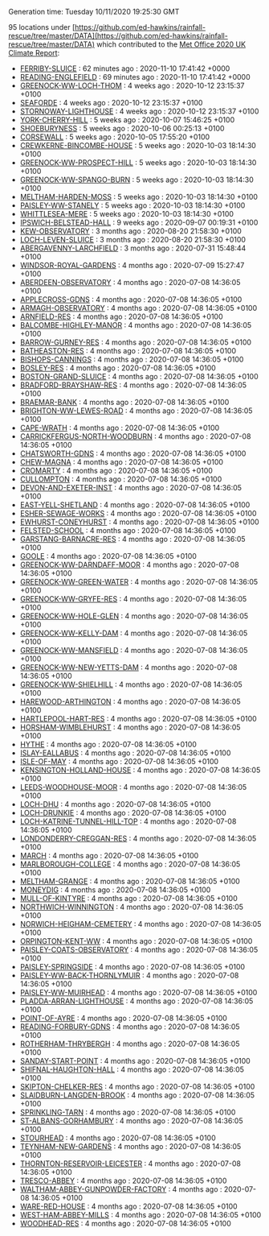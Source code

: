 Generation time: Tuesday 10/11/2020 19:25:30 GMT

95 locations under [https://github.com/ed-hawkins/rainfall-rescue/tree/master/DATA](https://github.com/ed-hawkins/rainfall-rescue/tree/master/DATA) which contributed to the [Met Office 2020 UK Climate Report](https://www.metoffice.gov.uk/research/climate/maps-and-data/about/state-of-climate):

* [FERRIBY-SLUICE](https://github.com/ed-hawkins/rainfall-rescue/tree/master/DATA/FERRIBY-SLUICE) : 62 minutes ago : 2020-11-10 17:41:42 +0000 
* [READING-ENGLEFIELD](https://github.com/ed-hawkins/rainfall-rescue/tree/master/DATA/READING-ENGLEFIELD) : 69 minutes ago : 2020-11-10 17:41:42 +0000 
* [GREENOCK-WW-LOCH-THOM](https://github.com/ed-hawkins/rainfall-rescue/tree/master/DATA/GREENOCK-WW-LOCH-THOM) : 4 weeks ago : 2020-10-12 23:15:37 +0100 
* [SEAFORDE](https://github.com/ed-hawkins/rainfall-rescue/tree/master/DATA/SEAFORDE) : 4 weeks ago : 2020-10-12 23:15:37 +0100 
* [STORNOWAY-LIGHTHOUSE](https://github.com/ed-hawkins/rainfall-rescue/tree/master/DATA/STORNOWAY-LIGHTHOUSE) : 4 weeks ago : 2020-10-12 23:15:37 +0100 
* [YORK-CHERRY-HILL](https://github.com/ed-hawkins/rainfall-rescue/tree/master/DATA/YORK-CHERRY-HILL) : 5 weeks ago : 2020-10-07 15:46:25 +0100 
* [SHOEBURYNESS](https://github.com/ed-hawkins/rainfall-rescue/tree/master/DATA/SHOEBURYNESS) : 5 weeks ago : 2020-10-06 00:25:13 +0100 
* [CORSEWALL](https://github.com/ed-hawkins/rainfall-rescue/tree/master/DATA/CORSEWALL) : 5 weeks ago : 2020-10-05 17:55:20 +0100 
* [CREWKERNE-BINCOMBE-HOUSE](https://github.com/ed-hawkins/rainfall-rescue/tree/master/DATA/CREWKERNE-BINCOMBE-HOUSE) : 5 weeks ago : 2020-10-03 18:14:30 +0100 
* [GREENOCK-WW-PROSPECT-HILL](https://github.com/ed-hawkins/rainfall-rescue/tree/master/DATA/GREENOCK-WW-PROSPECT-HILL) : 5 weeks ago : 2020-10-03 18:14:30 +0100 
* [GREENOCK-WW-SPANGO-BURN](https://github.com/ed-hawkins/rainfall-rescue/tree/master/DATA/GREENOCK-WW-SPANGO-BURN) : 5 weeks ago : 2020-10-03 18:14:30 +0100 
* [MELTHAM-HARDEN-MOSS](https://github.com/ed-hawkins/rainfall-rescue/tree/master/DATA/MELTHAM-HARDEN-MOSS) : 5 weeks ago : 2020-10-03 18:14:30 +0100 
* [PAISLEY-WW-STANELY](https://github.com/ed-hawkins/rainfall-rescue/tree/master/DATA/PAISLEY-WW-STANELY) : 5 weeks ago : 2020-10-03 18:14:30 +0100 
* [WHITTLESEA-MERE](https://github.com/ed-hawkins/rainfall-rescue/tree/master/DATA/WHITTLESEA-MERE) : 5 weeks ago : 2020-10-03 18:14:30 +0100 
* [IPSWICH-BELSTEAD-HALL](https://github.com/ed-hawkins/rainfall-rescue/tree/master/DATA/IPSWICH-BELSTEAD-HALL) : 9 weeks ago : 2020-09-07 00:19:31 +0100 
* [KEW-OBSERVATORY](https://github.com/ed-hawkins/rainfall-rescue/tree/master/DATA/KEW-OBSERVATORY) : 3 months ago : 2020-08-20 21:58:30 +0100 
* [LOCH-LEVEN-SLUICE](https://github.com/ed-hawkins/rainfall-rescue/tree/master/DATA/LOCH-LEVEN-SLUICE) : 3 months ago : 2020-08-20 21:58:30 +0100 
* [ABERGAVENNY-LARCHFIELD](https://github.com/ed-hawkins/rainfall-rescue/tree/master/DATA/ABERGAVENNY-LARCHFIELD) : 3 months ago : 2020-07-31 15:48:44 +0100 
* [WINDSOR-ROYAL-GARDENS](https://github.com/ed-hawkins/rainfall-rescue/tree/master/DATA/WINDSOR-ROYAL-GARDENS) : 4 months ago : 2020-07-09 15:27:47 +0100 
* [ABERDEEN-OBSERVATORY](https://github.com/ed-hawkins/rainfall-rescue/tree/master/DATA/ABERDEEN-OBSERVATORY) : 4 months ago : 2020-07-08 14:36:05 +0100 
* [APPLECROSS-GDNS](https://github.com/ed-hawkins/rainfall-rescue/tree/master/DATA/APPLECROSS-GDNS) : 4 months ago : 2020-07-08 14:36:05 +0100 
* [ARMAGH-OBSERVATORY](https://github.com/ed-hawkins/rainfall-rescue/tree/master/DATA/ARMAGH-OBSERVATORY) : 4 months ago : 2020-07-08 14:36:05 +0100 
* [ARNFIELD-RES](https://github.com/ed-hawkins/rainfall-rescue/tree/master/DATA/ARNFIELD-RES) : 4 months ago : 2020-07-08 14:36:05 +0100 
* [BALCOMBE-HIGHLEY-MANOR](https://github.com/ed-hawkins/rainfall-rescue/tree/master/DATA/BALCOMBE-HIGHLEY-MANOR) : 4 months ago : 2020-07-08 14:36:05 +0100 
* [BARROW-GURNEY-RES](https://github.com/ed-hawkins/rainfall-rescue/tree/master/DATA/BARROW-GURNEY-RES) : 4 months ago : 2020-07-08 14:36:05 +0100 
* [BATHEASTON-RES](https://github.com/ed-hawkins/rainfall-rescue/tree/master/DATA/BATHEASTON-RES) : 4 months ago : 2020-07-08 14:36:05 +0100 
* [BISHOPS-CANNINGS](https://github.com/ed-hawkins/rainfall-rescue/tree/master/DATA/BISHOPS-CANNINGS) : 4 months ago : 2020-07-08 14:36:05 +0100 
* [BOSLEY-RES](https://github.com/ed-hawkins/rainfall-rescue/tree/master/DATA/BOSLEY-RES) : 4 months ago : 2020-07-08 14:36:05 +0100 
* [BOSTON-GRAND-SLUICE](https://github.com/ed-hawkins/rainfall-rescue/tree/master/DATA/BOSTON-GRAND-SLUICE) : 4 months ago : 2020-07-08 14:36:05 +0100 
* [BRADFORD-BRAYSHAW-RES](https://github.com/ed-hawkins/rainfall-rescue/tree/master/DATA/BRADFORD-BRAYSHAW-RES) : 4 months ago : 2020-07-08 14:36:05 +0100 
* [BRAEMAR-BANK](https://github.com/ed-hawkins/rainfall-rescue/tree/master/DATA/BRAEMAR-BANK) : 4 months ago : 2020-07-08 14:36:05 +0100 
* [BRIGHTON-WW-LEWES-ROAD](https://github.com/ed-hawkins/rainfall-rescue/tree/master/DATA/BRIGHTON-WW-LEWES-ROAD) : 4 months ago : 2020-07-08 14:36:05 +0100 
* [CAPE-WRATH](https://github.com/ed-hawkins/rainfall-rescue/tree/master/DATA/CAPE-WRATH) : 4 months ago : 2020-07-08 14:36:05 +0100 
* [CARRICKFERGUS-NORTH-WOODBURN](https://github.com/ed-hawkins/rainfall-rescue/tree/master/DATA/CARRICKFERGUS-NORTH-WOODBURN) : 4 months ago : 2020-07-08 14:36:05 +0100 
* [CHATSWORTH-GDNS](https://github.com/ed-hawkins/rainfall-rescue/tree/master/DATA/CHATSWORTH-GDNS) : 4 months ago : 2020-07-08 14:36:05 +0100 
* [CHEW-MAGNA](https://github.com/ed-hawkins/rainfall-rescue/tree/master/DATA/CHEW-MAGNA) : 4 months ago : 2020-07-08 14:36:05 +0100 
* [CROMARTY](https://github.com/ed-hawkins/rainfall-rescue/tree/master/DATA/CROMARTY) : 4 months ago : 2020-07-08 14:36:05 +0100 
* [CULLOMPTON](https://github.com/ed-hawkins/rainfall-rescue/tree/master/DATA/CULLOMPTON) : 4 months ago : 2020-07-08 14:36:05 +0100 
* [DEVON-AND-EXETER-INST](https://github.com/ed-hawkins/rainfall-rescue/tree/master/DATA/DEVON-AND-EXETER-INST) : 4 months ago : 2020-07-08 14:36:05 +0100 
* [EAST-YELL-SHETLAND](https://github.com/ed-hawkins/rainfall-rescue/tree/master/DATA/EAST-YELL-SHETLAND) : 4 months ago : 2020-07-08 14:36:05 +0100 
* [ESHER-SEWAGE-WORKS](https://github.com/ed-hawkins/rainfall-rescue/tree/master/DATA/ESHER-SEWAGE-WORKS) : 4 months ago : 2020-07-08 14:36:05 +0100 
* [EWHURST-CONEYHURST](https://github.com/ed-hawkins/rainfall-rescue/tree/master/DATA/EWHURST-CONEYHURST) : 4 months ago : 2020-07-08 14:36:05 +0100 
* [FELSTED-SCHOOL](https://github.com/ed-hawkins/rainfall-rescue/tree/master/DATA/FELSTED-SCHOOL) : 4 months ago : 2020-07-08 14:36:05 +0100 
* [GARSTANG-BARNACRE-RES](https://github.com/ed-hawkins/rainfall-rescue/tree/master/DATA/GARSTANG-BARNACRE-RES) : 4 months ago : 2020-07-08 14:36:05 +0100 
* [GOOLE](https://github.com/ed-hawkins/rainfall-rescue/tree/master/DATA/GOOLE) : 4 months ago : 2020-07-08 14:36:05 +0100 
* [GREENOCK-WW-DARNDAFF-MOOR](https://github.com/ed-hawkins/rainfall-rescue/tree/master/DATA/GREENOCK-WW-DARNDAFF-MOOR) : 4 months ago : 2020-07-08 14:36:05 +0100 
* [GREENOCK-WW-GREEN-WATER](https://github.com/ed-hawkins/rainfall-rescue/tree/master/DATA/GREENOCK-WW-GREEN-WATER) : 4 months ago : 2020-07-08 14:36:05 +0100 
* [GREENOCK-WW-GRYFE-RES](https://github.com/ed-hawkins/rainfall-rescue/tree/master/DATA/GREENOCK-WW-GRYFE-RES) : 4 months ago : 2020-07-08 14:36:05 +0100 
* [GREENOCK-WW-HOLE-GLEN](https://github.com/ed-hawkins/rainfall-rescue/tree/master/DATA/GREENOCK-WW-HOLE-GLEN) : 4 months ago : 2020-07-08 14:36:05 +0100 
* [GREENOCK-WW-KELLY-DAM](https://github.com/ed-hawkins/rainfall-rescue/tree/master/DATA/GREENOCK-WW-KELLY-DAM) : 4 months ago : 2020-07-08 14:36:05 +0100 
* [GREENOCK-WW-MANSFIELD](https://github.com/ed-hawkins/rainfall-rescue/tree/master/DATA/GREENOCK-WW-MANSFIELD) : 4 months ago : 2020-07-08 14:36:05 +0100 
* [GREENOCK-WW-NEW-YETTS-DAM](https://github.com/ed-hawkins/rainfall-rescue/tree/master/DATA/GREENOCK-WW-NEW-YETTS-DAM) : 4 months ago : 2020-07-08 14:36:05 +0100 
* [GREENOCK-WW-SHIELHILL](https://github.com/ed-hawkins/rainfall-rescue/tree/master/DATA/GREENOCK-WW-SHIELHILL) : 4 months ago : 2020-07-08 14:36:05 +0100 
* [HAREWOOD-ARTHINGTON](https://github.com/ed-hawkins/rainfall-rescue/tree/master/DATA/HAREWOOD-ARTHINGTON) : 4 months ago : 2020-07-08 14:36:05 +0100 
* [HARTLEPOOL-HART-RES](https://github.com/ed-hawkins/rainfall-rescue/tree/master/DATA/HARTLEPOOL-HART-RES) : 4 months ago : 2020-07-08 14:36:05 +0100 
* [HORSHAM-WIMBLEHURST](https://github.com/ed-hawkins/rainfall-rescue/tree/master/DATA/HORSHAM-WIMBLEHURST) : 4 months ago : 2020-07-08 14:36:05 +0100 
* [HYTHE](https://github.com/ed-hawkins/rainfall-rescue/tree/master/DATA/HYTHE) : 4 months ago : 2020-07-08 14:36:05 +0100 
* [ISLAY-EALLABUS](https://github.com/ed-hawkins/rainfall-rescue/tree/master/DATA/ISLAY-EALLABUS) : 4 months ago : 2020-07-08 14:36:05 +0100 
* [ISLE-OF-MAY](https://github.com/ed-hawkins/rainfall-rescue/tree/master/DATA/ISLE-OF-MAY) : 4 months ago : 2020-07-08 14:36:05 +0100 
* [KENSINGTON-HOLLAND-HOUSE](https://github.com/ed-hawkins/rainfall-rescue/tree/master/DATA/KENSINGTON-HOLLAND-HOUSE) : 4 months ago : 2020-07-08 14:36:05 +0100 
* [LEEDS-WOODHOUSE-MOOR](https://github.com/ed-hawkins/rainfall-rescue/tree/master/DATA/LEEDS-WOODHOUSE-MOOR) : 4 months ago : 2020-07-08 14:36:05 +0100 
* [LOCH-DHU](https://github.com/ed-hawkins/rainfall-rescue/tree/master/DATA/LOCH-DHU) : 4 months ago : 2020-07-08 14:36:05 +0100 
* [LOCH-DRUNKIE](https://github.com/ed-hawkins/rainfall-rescue/tree/master/DATA/LOCH-DRUNKIE) : 4 months ago : 2020-07-08 14:36:05 +0100 
* [LOCH-KATRINE-TUNNEL-HILL-TOP](https://github.com/ed-hawkins/rainfall-rescue/tree/master/DATA/LOCH-KATRINE-TUNNEL-HILL-TOP) : 4 months ago : 2020-07-08 14:36:05 +0100 
* [LONDONDERRY-CREGGAN-RES](https://github.com/ed-hawkins/rainfall-rescue/tree/master/DATA/LONDONDERRY-CREGGAN-RES) : 4 months ago : 2020-07-08 14:36:05 +0100 
* [MARCH](https://github.com/ed-hawkins/rainfall-rescue/tree/master/DATA/MARCH) : 4 months ago : 2020-07-08 14:36:05 +0100 
* [MARLBOROUGH-COLLEGE](https://github.com/ed-hawkins/rainfall-rescue/tree/master/DATA/MARLBOROUGH-COLLEGE) : 4 months ago : 2020-07-08 14:36:05 +0100 
* [MELTHAM-GRANGE](https://github.com/ed-hawkins/rainfall-rescue/tree/master/DATA/MELTHAM-GRANGE) : 4 months ago : 2020-07-08 14:36:05 +0100 
* [MONEYDIG](https://github.com/ed-hawkins/rainfall-rescue/tree/master/DATA/MONEYDIG) : 4 months ago : 2020-07-08 14:36:05 +0100 
* [MULL-OF-KINTYRE](https://github.com/ed-hawkins/rainfall-rescue/tree/master/DATA/MULL-OF-KINTYRE) : 4 months ago : 2020-07-08 14:36:05 +0100 
* [NORTHWICH-WINNINGTON](https://github.com/ed-hawkins/rainfall-rescue/tree/master/DATA/NORTHWICH-WINNINGTON) : 4 months ago : 2020-07-08 14:36:05 +0100 
* [NORWICH-HEIGHAM-CEMETERY](https://github.com/ed-hawkins/rainfall-rescue/tree/master/DATA/NORWICH-HEIGHAM-CEMETERY) : 4 months ago : 2020-07-08 14:36:05 +0100 
* [ORPINGTON-KENT-WW](https://github.com/ed-hawkins/rainfall-rescue/tree/master/DATA/ORPINGTON-KENT-WW) : 4 months ago : 2020-07-08 14:36:05 +0100 
* [PAISLEY-COATS-OBSERVATORY](https://github.com/ed-hawkins/rainfall-rescue/tree/master/DATA/PAISLEY-COATS-OBSERVATORY) : 4 months ago : 2020-07-08 14:36:05 +0100 
* [PAISLEY-SPRINGSIDE](https://github.com/ed-hawkins/rainfall-rescue/tree/master/DATA/PAISLEY-SPRINGSIDE) : 4 months ago : 2020-07-08 14:36:05 +0100 
* [PAISLEY-WW-BACK-THORNLYMUIR](https://github.com/ed-hawkins/rainfall-rescue/tree/master/DATA/PAISLEY-WW-BACK-THORNLYMUIR) : 4 months ago : 2020-07-08 14:36:05 +0100 
* [PAISLEY-WW-MUIRHEAD](https://github.com/ed-hawkins/rainfall-rescue/tree/master/DATA/PAISLEY-WW-MUIRHEAD) : 4 months ago : 2020-07-08 14:36:05 +0100 
* [PLADDA-ARRAN-LIGHTHOUSE](https://github.com/ed-hawkins/rainfall-rescue/tree/master/DATA/PLADDA-ARRAN-LIGHTHOUSE) : 4 months ago : 2020-07-08 14:36:05 +0100 
* [POINT-OF-AYRE](https://github.com/ed-hawkins/rainfall-rescue/tree/master/DATA/POINT-OF-AYRE) : 4 months ago : 2020-07-08 14:36:05 +0100 
* [READING-FORBURY-GDNS](https://github.com/ed-hawkins/rainfall-rescue/tree/master/DATA/READING-FORBURY-GDNS) : 4 months ago : 2020-07-08 14:36:05 +0100 
* [ROTHERHAM-THRYBERGH](https://github.com/ed-hawkins/rainfall-rescue/tree/master/DATA/ROTHERHAM-THRYBERGH) : 4 months ago : 2020-07-08 14:36:05 +0100 
* [SANDAY-START-POINT](https://github.com/ed-hawkins/rainfall-rescue/tree/master/DATA/SANDAY-START-POINT) : 4 months ago : 2020-07-08 14:36:05 +0100 
* [SHIFNAL-HAUGHTON-HALL](https://github.com/ed-hawkins/rainfall-rescue/tree/master/DATA/SHIFNAL-HAUGHTON-HALL) : 4 months ago : 2020-07-08 14:36:05 +0100 
* [SKIPTON-CHELKER-RES](https://github.com/ed-hawkins/rainfall-rescue/tree/master/DATA/SKIPTON-CHELKER-RES) : 4 months ago : 2020-07-08 14:36:05 +0100 
* [SLAIDBURN-LANGDEN-BROOK](https://github.com/ed-hawkins/rainfall-rescue/tree/master/DATA/SLAIDBURN-LANGDEN-BROOK) : 4 months ago : 2020-07-08 14:36:05 +0100 
* [SPRINKLING-TARN](https://github.com/ed-hawkins/rainfall-rescue/tree/master/DATA/SPRINKLING-TARN) : 4 months ago : 2020-07-08 14:36:05 +0100 
* [ST-ALBANS-GORHAMBURY](https://github.com/ed-hawkins/rainfall-rescue/tree/master/DATA/ST-ALBANS-GORHAMBURY) : 4 months ago : 2020-07-08 14:36:05 +0100 
* [STOURHEAD](https://github.com/ed-hawkins/rainfall-rescue/tree/master/DATA/STOURHEAD) : 4 months ago : 2020-07-08 14:36:05 +0100 
* [TEYNHAM-NEW-GARDENS](https://github.com/ed-hawkins/rainfall-rescue/tree/master/DATA/TEYNHAM-NEW-GARDENS) : 4 months ago : 2020-07-08 14:36:05 +0100 
* [THORNTON-RESERVOIR-LEICESTER](https://github.com/ed-hawkins/rainfall-rescue/tree/master/DATA/THORNTON-RESERVOIR-LEICESTER) : 4 months ago : 2020-07-08 14:36:05 +0100 
* [TRESCO-ABBEY](https://github.com/ed-hawkins/rainfall-rescue/tree/master/DATA/TRESCO-ABBEY) : 4 months ago : 2020-07-08 14:36:05 +0100 
* [WALTHAM-ABBEY-GUNPOWDER-FACTORY](https://github.com/ed-hawkins/rainfall-rescue/tree/master/DATA/WALTHAM-ABBEY-GUNPOWDER-FACTORY) : 4 months ago : 2020-07-08 14:36:05 +0100 
* [WARE-RED-HOUSE](https://github.com/ed-hawkins/rainfall-rescue/tree/master/DATA/WARE-RED-HOUSE) : 4 months ago : 2020-07-08 14:36:05 +0100 
* [WEST-HAM-ABBEY-MILLS](https://github.com/ed-hawkins/rainfall-rescue/tree/master/DATA/WEST-HAM-ABBEY-MILLS) : 4 months ago : 2020-07-08 14:36:05 +0100 
* [WOODHEAD-RES](https://github.com/ed-hawkins/rainfall-rescue/tree/master/DATA/WOODHEAD-RES) : 4 months ago : 2020-07-08 14:36:05 +0100 





